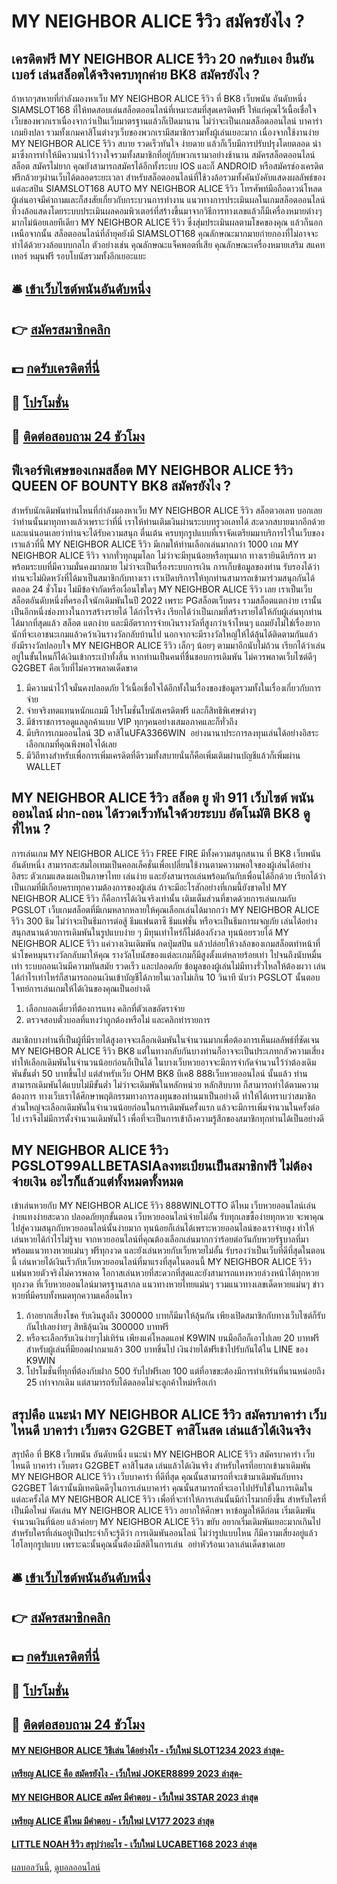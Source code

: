 # MY NEIGHBOR ALICE รีวิว สมัครยังไง ?
## เครดิตฟรี MY NEIGHBOR ALICE รีวิว 20 กดรับเอง ยืนยันเบอร์ เล่นสล็อตได้จริงครบทุกค่าย BK8 สมัครยังไง ?
ถ้าหากๆสหายที่กำลังมองหาเว็บ MY NEIGHBOR ALICE รีวิว ที่ BK8 เว็บพนัน อันดับหนึ่ง SIAMSLOT168 ที่ให้ทดสอบเล่นสล็อตออนไลน์ที่เหมาะสมที่สุดเครดิตฟรี ให้แก่คุณไว้เนื้อเชื่อใจเว็บของพวกเราเนื่องจากว่าเป็นเว็บมาตรฐานแล้วก็เปิดมานาน ไม่ว่าจะเป็นเกมสล็อตออนไลน์ บาคาร่า เกมยิงปลา รวมทั้งเกมคาสิโนต่างๆเว็บของพวกเรามีสมาชิกรวมทั้งผู้เล่นเยอะมาก เนื่องจากใช้งานง่าย MY NEIGHBOR ALICE รีวิว สบาย รวดเร็วทันใจ ง่ายดาย แล้วก็เว็บมีการปรับปรุงโดยตลอด นำมาซึ่งการทำให้มีความน่าไว้วางใจรวมทั้งสมาชิกที่อยู่กับพวกเรามาอย่างช้านาน สมัครสล็อตออนไลน์ สล็อต สมัครไม่ยาก คุณยังสามารถสมัครได้อีกทั้งระบบ IOS และก็ ANDROID หรือสมัครช่องเครดิตฟรีกล้วยๆผ่านเว็บได้ตลอดระยะเวลา สำหรับสล็อตออนไลน์ที่ใช้วงล้อรวมทั้งคันบังคับแสดงผลลัพธ์ของแต่ละสปิน SIAMSLOT168 AUTO MY NEIGHBOR ALICE รีวิว โทรศัพท์มือถือดาวน์โหลด ผู้เล่นอาจมีคำถามและก็สงสัยเกี่ยวกับกระบวนการทำงาน แนวทางการประเมินผลในเกมสล็อตออนไลน์ที่วงล้อแสดงโดยระบบประเมินผลคอมพิวเตอร์ที่สร้างขึ้นมาจากวิธีการทางเลขแล้วก็มีเครื่องหมายต่างๆมากไม่น้อยเลยทีเดียว MY NEIGHBOR ALICE รีวิว ซึ่งสุ่มประเมินผลตามโชคของคุณ แล้วก็นอกเหนือจากนั้น สล็อตออนไลน์ที่ล้ำยุคยังมี SIAMSLOT168 คุณลักษณะมากมายก่ายกองที่ไม่อาจจะทำได้ด้วยวงล้อแบบกลไก ตัวอย่างเช่น คุณลักษณะแจ็คพอตที่เสีย คุณลักษณะเครื่องหมายเสริม สแคทเทอร์ หมุนฟรี รอบโบนัสรวมทั้งอีกเยอะแยะ

## 🛎 [เข้าเว็บไซต์พนันอันดับหนึ่ง](https://bit.ly/3SdLNi2)
## 👉 [สมัครสมาชิกคลิก](https://bit.ly/3SdLNi2)
## 💵 [กดรับเครดิตที่นี่](https://bit.ly/3dyRKHj)
## 👑 [โปรโมชั่น](https://bit.ly/3dyRKHj)
## 📱 [ติดต่อสอบถาม 24 ชัวโมง](https://bit.ly/3dyRKHj)

## ฟีเจอร์พิเศษของเกมสล็อต MY NEIGHBOR ALICE รีวิว QUEEN OF BOUNTY BK8 สมัครยังไง ?
สำหรับนักเดิมพันท่านไหนที่กำลังมองหาเว็บ MY NEIGHBOR ALICE รีวิว สล็อตวอเลท บอกเลยว่าท่านนั้นมาทุกทางแล้วเพราะว่าที่นี่ เราให้ท่านเติมเงินผ่านระบบทรูวอเลทได้ สะดวกสบายมากอีกด้วย และแน่นอนเลยว่าท่านจะได้รับความสนุก ตื่นเต้น ครบทุกรูปแบบที่เราจัดเตรียมมาบริการไว้ในเว็บของเราแล้วที่นี้ MY NEIGHBOR ALICE รีวิว มีเกมให้ท่านเลือกเล่นมากกว่า 1000 เกม MY NEIGHBOR ALICE รีวิว จากทั่วทุกมุมโลก ไม่ว่าจะมีทุนน้อยหรือทุนมาก ทางเรายินดีบริการ มาพร้อมระบบที่มีความมั่นคงมากมาย ไม่ว่าจะเป็นเรื่องระบบการเงิน การเก็บข้อมูลของท่าน รับรองได้ว่าท่านจะไม่ผิดหวังที่ได้มาเป็นสมาชิกกับทางเรา เราเปิดบริการให้ทุกท่านสามารถเข้ามาร่วมสนุกกันได้ตลอด 24 ชั่วโมง ไม่มีข้อจำกัดหรือเงื่อนไขใดๆ MY NEIGHBOR ALICE รีวิว เลย เราเป็นเว็บสล็อตอันดับหนึ่งที่ครองใจนักเดิมพันในปี 2022 เพราะ PGสล็อตเว็บตรง รวมสล็อตแตกง่าย เรานั้นเป็นอีกหนึ่งช่องทางในการสร้างรายได้ ได้กำไรจริง เรียกได้ว่าเป็นเกมที่สร้างรายได้ให้กับผู้เล่นทุกท่านได้มากที่สุดแล้ว สล็อต แตกง่าย และมีอัตราการจ่ายเงินรางวัลที่สูงกว่าเจ้าไหนๆ แถมยังไม่ใช่เรื่องยากนักที่จะเอาชนะเกมแล้วคว้าเงินรางวัลกลับบ้านไป นอกจากจะมีรางวัลใหญ่ให้ได้ลุ้นได้ติดตามกันแล้ว ยังมีรางวัลปลอบใจ MY NEIGHBOR ALICE รีวิว เล็กๆ น้อยๆ ตามมาอีกนับไม่ถ้วน เรียกได้ว่าเล่นอยู่ในขั้นไหนก็ได้เงินเข้ากระเป๋าทั้งสิ้น หากท่านเป็นคนที่ชื่นชอบการเดิมพัน ไม่ควรพลาดเว็บไซต์ดีๆ G2GBET คือเว็บที่ไม่ควรพลาดเด็ดขาด
1. มีความน่าไว้ใจมั่นคงปลอดภัย ไว้เนื้อเชื่อใจได้อีกทั้งในเรื่องของข้อมูลรวมทั้งในเรื่องเกี่ยวกับการจ่าย
2. จ่ายจริงทดแทนหนักแถมมี โปรโมชั่นโบนัสเครดิตฟรี และก็สิทธิพิเศษต่างๆ
3. มีข้าราชการรอดูแลลูกค้าแบบ VIP ทุกๆคนอย่างเสมอภาคและก็ทั่วถึง
4. มีบริการเกมออนไลน์ 3D คาสิโนUFA3366WIN  อย่างนานาประการลงทุนเล่นได้อย่างอิสระเลือกเกมที่คุณพึงพอใจได้เลย
5. มีวิถีทางสำหรับเพื่อการเพิ่มเครดิตที่ดีรวมทั้งสบายนั่นก็คือเพิ่มเติมผ่านบัญชีแล้วก็เพิ่มผ่าน WALLET

## MY NEIGHBOR ALICE รีวิว สล็อต ยู ฟ่า 911 เว็บไซต์ พนัน ออนไลน์ ฝาก-ถอน ได้รวดเร็วทันใจด้วยระบบ อัตโนมัติ BK8 ดูที่ไหน ?
การเล่นเกม MY NEIGHBOR ALICE รีวิว FREE FIRE มีทั้งความสนุกสนาน ที่ BK8 เว็บพนัน อันดับหนึ่ง สามารถสะสมไอเทมเป็นคอลเล็คชั่นเพื่อเปลี่ยนใช้งานตามความพอใจของผู้เล่นได้อย่างอิสระ ตัวเกมแสดงผลเป็นภาษาไทย เล่นง่าย และยังสามารถเล่นพร้อมกันกับเพื่อนได้อีกด้วย เรียกได้ว่าเป็นเกมที่มีเกือบครบทุกความต้องการของผู้เล่น ถ้าจะมีอะไรสักอย่างที่เกมนี้ยังขาดไป MY NEIGHBOR ALICE รีวิว ก็คือการได้เงินจริงเท่านั้น
เติมเต็มส่วนที่ขาดด้วยการเล่นเกมกับ PGSLOT เว็บเกมสล็อตที่มีเกมหลากหลายให้คุณเลือกเล่นได้มากกว่า MY NEIGHBOR ALICE รีวิว 300 ธีม ไม่ว่าจะเป็นธีมการต่อสู้ ธีมแฟนตาซี ธีมแฟชั่น หรือจะเป็นธีมการผจญภัย เล่นได้อย่างสนุกสนานด้วยการเดิมพันในรูปแบบง่าย ๆ มีทุนเท่าไหร่ก็ไม่ต้องกังวล ทุนน้อยรวยได้ MY NEIGHBOR ALICE รีวิว แค่วางเงินเดิมพัน กดปุ่มสปิน แล้วปล่อยให้วงล้อของเกมสล็อตทำหน้าที่นำโชคหมุนรางวัลกลับมาให้คุณ รางวัลโบนัสของแต่ละเกมก็มีสูงตั้งแต่หลายร้อยเท่า ไปจนถึงนับหมื่นเท่า ระบบถอนเงินมีความทันสมัย รวดเร็ว และปลอดภัย ข้อมูลของผู้เล่นไม่มีทางรั่วไหลให้ต้องผวา เล่นได้กำไรเท่าไหร่ก็สามารถถอนเงินเข้าบัญชีได้ภายในเวลาไม่เกิน 10 วินาที นับว่า PGSLOT นั้นตอบโจทย์การเล่นเกมให้ได้เงินของคุณเป็นอย่างดี
1. เลือกบอลเดี่ยวที่ต้องการแทง คลิกที่ตัวเลขอัตราจ่าย
2. ตรวจสอบตั๋วบอลที่แทงว่าถูกต้องหรือไม่ และคลิกทำรายการ

สมาชิกบางท่านที่เป็นผู้ที่มีรายได้สูงอาจจะเลือกเดิมพันในจำนวนมากเพื่อต้องการเห็นผลลัพธ์ที่ชัดเจน MY NEIGHBOR ALICE รีวิว BK8 แต่ในทางกลับกันบางท่านก็อาจจะเป็นประเภทกลัวความเสี่ยงทำให้เลือกเดิมพันในจำนวนน้อยก่อนก็เป็นได้ ในบางเว็บหวยอาจจะมีการจำกัดจำนวนไว้ว่าต้องเดิมพันขั้นต่ำ 50 บาทขึ้นไป แต่สำหรับเว็บ OHM BK8 บีเค8 888เว็บหวยออนไลน์ นั้นแล้ว ท่านสามารถเดิมพันได้แบบไม่มีขั้นต่ำ ไม่ว่าจะเดิมพันในหลักหน่วย หลักสิบบาท ก็สามารถทำได้ตามความต้องการ ทางเว็บเราได้ศึกษาพฤติกรรมทางการลงทุนของท่านมาเป็นอย่างดี ทำให้ได้เทราบว่าสมาชิกส่วนใหญ่จะเลือกเดิมพันในจำนวนน้อยก่อนในการเดิมพันครั้งแรก แล้วจะมีการเพิ่มจำนวนในครั้งต่อไป เราจึงไม่มีการตั้งจำนวนเดิมพันไว้ เพื่อที่จะเป็นการเข้าถึงความรู้สึกของสมาชิกทุกท่านได้เป็นอย่างดี

## MY NEIGHBOR ALICE รีวิว PGSLOT99ALLBETASIAลงทะเบียนเป็นสมาชิกฟรี ไม่ต้องจ่ายเงิน อะไรก็แล้วแต่ทั้งหมดทั้งหมด
เข้าเล่นหวยกับ MY NEIGHBOR ALICE รีวิว 888WINLOTTO ดีไหม เว็บหวยออนไลน์เล่นง่ายแทงง่ายสะดวก ปลอดภัยทุกขั้นตอน เว็บหวยออนไลน์จ่ายไม่อั้น รับทุกเลขซื้อง่ายทุกหวย จะพาคุณไปสู่ความสนุกกับหวยออนไลน์นั้นง่ายมาก ทุนน้อยก็เล่นได้เพราะหวยออนไลน์ของเราจ่ายสูง ทำให้เล่นหวยได้กำไรไม่รู้จบ จากหวยออนไลน์ที่คุณต้องเลือกเล่นมากกว่าร้อยต่อวันกับหวยรัฐบาลที่มาพร้อมแนวทางหวยแม่นๆ ฟรีทุกงวด และยังเล่นหวยกับเว็บหวยไม่อั้น รับรองว่าเป็นเว็บที่ดีที่สุดในตอนนี้ เล่นหวยได้เงินเร็วกับเว็บหวยออนไลน์ที่มาแรงที่สุดในตอนนี้ MY NEIGHBOR ALICE รีวิว แฟนหวยตัวจริงไม่ควรพลาด โอกาสเล่นหวยที่สะดวกที่สุดและยังสามารถแทงหวยล่วงหน้าได้ทุกหวยทุกงวด ที่เว็บหวยออนไลน์มาตรฐานสากล แนวทางหวยไทยแม่นๆ รวมแนวทางเลขเด็ดหวยแม่นๆ ข่าวหวยที่มีครบทั้งหมดทุกความเคลื่อนไหว
1. ถ้าอยากเสี่ยงโชค รับเงินสูงถึง 300000 บาทก็มีมาให้ลุ้นกัน เพียงเปิดสมาชิกกับทางเว็บไซต์ก็รับกันไปเลยง่ายๆ สิทธิลุ้นเงิน 300000 บาทฟรี
2. หรือจะเลือกรับเงินง่ายๆไม่เทิร์น เพียงแค่โหลดแอฟ K9WIN บนมือถือก็เอาไปเลย 20 บาทฟรี สำหรับผู้เล่นที่มียอดฝากมาแล้ว 300 บาทขึ่นไป เงินง่ายได้ฟรีเข้าไปรับกันได้ใน LINE ของ K9WIN
3. โปรโมชั่นที่ทุกที่ต้องกับฝาก 500 รับไปฟรีเลย 100 แต่ที่อาขขะต้องมีการทำเทิร์นที่นานหน่อยถึง 25 เท่าจากเดิม แต่สามารถรับได้ตลอดไม่จะลูกค้าใหม่หรือเก่า

## สรุปคือ แนะนำ MY NEIGHBOR ALICE รีวิว สมัครบาคาร่า เว็บไหนดี บาคาร่า เว็บตรง G2GBET คาสิโนสด เล่นแล้วได้เงินจริง
สรุปคือ ที่ BK8 เว็บพนัน อันดับหนึ่ง แนะนำ MY NEIGHBOR ALICE รีวิว สมัครบาคาร่า เว็บไหนดี บาคาร่า เว็บตรง G2GBET คาสิโนสด เล่นแล้วได้เงินจริง สำหรับใครที่อยากเข้ามาเดิมพัน MY NEIGHBOR ALICE รีวิว เว็บบาคาร่า ที่ดีที่สุด คุณนั้นสามารถที่จะเข้ามาเดิมพันกับทาง G2GBET ได้เรานั้นมีเทคนิคดีๆในการเล่นบาคาร่า คุณนั้นสามารถที่จะเอาไปปรับใช้ในการเดิมในแต่ละครั้งได้ MY NEIGHBOR ALICE รีวิว เพื่อที่จะทำให้การเล่นนั้นมีกำไรมากยิ่งขึ้น สำหรับใครที่เป็นมือใหม่ หัดเล่น MY NEIGHBOR ALICE รีวิว อยากให้ศึกษา หาข้อมูลให้ดีก่อน เริ่มเดิมพันจำนวนเงินที่น้อย แล้วค่อยๆ MY NEIGHBOR ALICE รีวิว ขยับ อยากเริ่มเดิมพันเยอะมากเกินไป สำหรับใครที่เล่นอยู่เป็นประจำก็จะรู้ดีว่า การเดิมพันออนไลน์ ไม่ว่ารูปแบบไหน ก็มีความเสี่ยงอยู่แล้ว ไฮโลทุกรูปแบบ เพราะฉะนั้นคุณนั้นต้องมีสติในการเล่น  อย่าหัวร้อนเวลาเล่นเด็ดขาดเลย

## 🛎 [เข้าเว็บไซต์พนันอันดับหนึ่ง](https://bit.ly/3SdLNi2)
## 👉 [สมัครสมาชิกคลิก](https://bit.ly/3SdLNi2)
## 💵 [กดรับเครดิตที่นี่](https://bit.ly/3dyRKHj)
## 👑 [โปรโมชั่น](https://bit.ly/3dyRKHj)
## 📱 [ติดต่อสอบถาม 24 ชัวโมง](https://bit.ly/3dyRKHj)

#### [MY NEIGHBOR ALICE วิธีเล่น ได้อย่างไร - เว็บใหม่ SLOT1234 2023 ล่าสุด-](https://atom.io/themes/my%20neighbor%20alice%20วิธีเล่น%20ได้อย่างไร%20-%20เว็บใหม่%20slot1234%202023%20ล่าสุด-)
#### [เหรียญ ALICE คือ สมัครยังไง - เว็บใหม่ JOKER8899 2023 ล่าสุด-](https://atom.io/themes/เหรียญ%20alice%20คือ%20สมัครยังไง%20-%20เว็บใหม่%20joker8899%202023%20ล่าสุด-)
#### [MY NEIGHBOR ALICE สมัคร มีคำตอบ - เว็บใหม่ 3STAR 2023 ล่าสุด](https://atom.io/themes/my%20neighbor%20alice%20สมัคร%20มีคำตอบ%20-%20เว็บใหม่%203star%202023%20ล่าสุด)
#### [เหรียญ ALICE ดีไหม มีคำตอบ - เว็บใหม่ LV177 2023 ล่าสุด](https://atom.io/themes/เหรียญ%20alice%20ดีไหม%20มีคำตอบ%20-%20เว็บใหม่%20lv177%202023%20ล่าสุด)
#### [LITTLE NOAH รีวิว สรุปว่าอะไร - เว็บใหม่ LUCABET168 2023 ล่าสุด](https://atom.io/themes/little%20noah%20รีวิว%20สรุปว่าอะไร%20-%20เว็บใหม่%20lucabet168%202023%20ล่าสุด)

[ผลบอลวันนี้](https://siamsport.tv "ผลบอลวันนี้"), [ดูบอลออนไลน์](https://siamsport.tv/ดูบอลสด "ดูบอลออนไลน์")